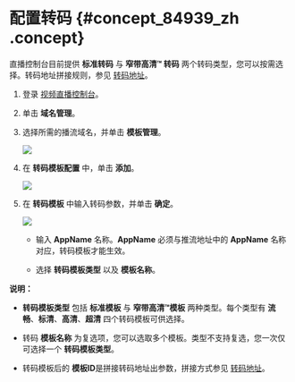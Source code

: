 # 配置转码 {#concept_84939_zh .concept}

直播控制台目前提供 **标准转码** 与 **窄带高清™ 转码** 两个转码类型，您可以按需选择。转码地址拼接规则，参见 [转码地址]()。

1.  登录 [视频直播控制台](https://live.console.aliyun.com/#/live/domains)。

2.  单击 **域名管理**。

3.  选择所需的播流域名，并单击 **模板管理**。

    ![](http://docs-aliyun.cn-hangzhou.oss.aliyun-inc.com/assets/pic/84939/cn_zh/1532768609606/%E5%8D%95%E5%87%BB%20%E5%9F%9F%E5%90%8D%E7%AE%A1%E7%90%86-%E6%A8%A1%E6%9D%BF%E9%85%8D%E7%BD%AE.png)

4.  在 **转码模板配置** 中，单击 **添加**。

    ![](http://docs-aliyun.cn-hangzhou.oss.aliyun-inc.com/assets/pic/84939/cn_zh/1531449442683/%E5%9C%A8%E8%BD%AC%E7%A0%81%E6%A8%A1%E6%9D%BF%E9%85%8D%E7%BD%AE%E4%B8%AD%EF%BC%8C%E5%8D%95%E5%87%BB%E6%B7%BB%E5%8A%A0.png)

5.  在 **转码模板** 中输入转码参数，并单击 **确定**。

    ![](http://docs-aliyun.cn-hangzhou.oss.aliyun-inc.com/assets/pic/84939/cn_zh/1531450142602/%E8%BE%93%E5%85%A5%E8%BD%AC%E7%A0%81%E5%8F%82%E6%95%B0%EF%BC%8C%E5%B9%B6%E5%8D%95%E5%87%BB%E7%A1%AE%E5%AE%9A.png)

    -   输入 **AppName** 名称。**AppName** 必须与推流地址中的 **AppName** 名称对应，转码模板才能生效。

    -   选择 **转码模板类型** 以及 **模板名称**。

**说明：** 

-   **转码模板类型** 包括 **标准模板** 与 **窄带高清™模板** 两种类型。每个类型有 **流畅**、**标清**、**高清**、**超清** 四个转码模板可供选择。

-   转码 **模板名称** 为复选项，您可以选取多个模板。类型不支持复选，您一次仅可选择一个 **转码模板类型**。

-   转码模板后的 **模板ID**是拼接转码地址出参数，拼接方式参见 [转码地址]()。


